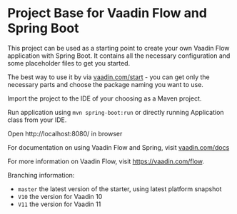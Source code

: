 # Project Base for Vaadin Flow and Spring Boot

This project can be used as a starting point to create your own Vaadin Flow application with Spring Boot.
It contains all the necessary configuration and some placeholder files to get you started.

The best way to use it by via [vaadin.com/start](https://vaadin.com/start) - you can get only the necessary parts and choose the package naming you want to use.

Import the project to the IDE of your choosing as a Maven project. 

Run application using `mvn spring-boot:run` or directly running Application class from your IDE.

Open http://localhost:8080/ in browser


For documentation on using Vaadin Flow and Spring, visit [vaadin.com/docs](https://vaadin.com/docs/v10/flow/spring/tutorial-spring-basic.html)

For more information on Vaadin Flow, visit https://vaadin.com/flow.

Branching information:
* `master` the latest version of the starter, using latest platform snapshot
* `V10` the version for Vaadin 10
* `V11` the version for Vaadin 11
